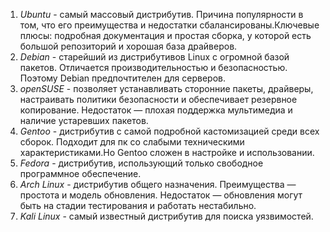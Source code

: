 1. *Ubuntu* - самый массовый дистрибутив. Причина популярности в том, что его преимущества и недостатки сбалансированы.Ключевые плюсы: подробная документация и простая сборка, у которой есть большой репозиторий и хорошая база драйверов.  
2. *Debian* - старейший из дистрибутивов Linux c огромной базой пакетов. Отличается производительностью и безопасностью. Поэтому Debian предпочтителен для серверов.
3. *openSUSE* - позволяет устанавливать сторонние пакеты, драйверы, настраивать политики безопасности и обеспечивает резервное копирование. Недостаток — плохая поддержка мультимедиа и наличие устаревших пакетов.
4. *Gentoo* - дистрибутив с самой подробной кастомизацией среди всех сборок. Подходит для пк со слабыми техническими характеристиками.Но Gentoo сложен в настройке и использовании.
5. *Fedora* - дистрибутив, использующий только свободное программное обеспечение.  
6. *Arch Linux* - дистрибутив общего назначения. Преимущества — простота и модель обновления.  Недостаток — обновления могут быть на стадии тестирования и работать нестабильно.
7. *Kali Linux* - самый известный дистрибутив для поиска уязвимостей.
